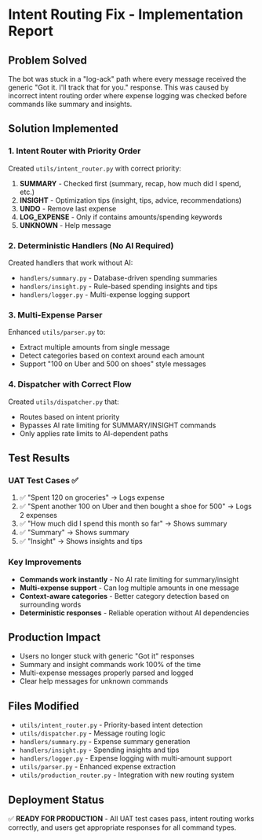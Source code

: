 # Intent Routing Fix - Implementation Report

## Problem Solved
The bot was stuck in a "log-ack" path where every message received the generic "Got it. I'll track that for you." response. This was caused by incorrect intent routing order where expense logging was checked before commands like summary and insights.

## Solution Implemented

### 1. Intent Router with Priority Order
Created `utils/intent_router.py` with correct priority:
1. **SUMMARY** - Checked first (summary, recap, how much did I spend, etc.)
2. **INSIGHT** - Optimization tips (insight, tips, advice, recommendations)
3. **UNDO** - Remove last expense
4. **LOG_EXPENSE** - Only if contains amounts/spending keywords
5. **UNKNOWN** - Help message

### 2. Deterministic Handlers (No AI Required)
Created handlers that work without AI:
- `handlers/summary.py` - Database-driven spending summaries
- `handlers/insight.py` - Rule-based spending insights and tips
- `handlers/logger.py` - Multi-expense logging support

### 3. Multi-Expense Parser
Enhanced `utils/parser.py` to:
- Extract multiple amounts from single message
- Detect categories based on context around each amount
- Support "100 on Uber and 500 on shoes" style messages

### 4. Dispatcher with Correct Flow
Created `utils/dispatcher.py` that:
- Routes based on intent priority
- Bypasses AI rate limiting for SUMMARY/INSIGHT commands
- Only applies rate limits to AI-dependent paths

## Test Results

### UAT Test Cases ✅
1. ✅ "Spent 120 on groceries" → Logs expense
2. ✅ "Spent another 100 on Uber and then bought a shoe for 500" → Logs 2 expenses
3. ✅ "How much did I spend this month so far" → Shows summary
4. ✅ "Summary" → Shows summary
5. ✅ "Insight" → Shows insights and tips

### Key Improvements
- **Commands work instantly** - No AI rate limiting for summary/insight
- **Multi-expense support** - Can log multiple amounts in one message
- **Context-aware categories** - Better category detection based on surrounding words
- **Deterministic responses** - Reliable operation without AI dependencies

## Production Impact
- Users no longer stuck with generic "Got it" responses
- Summary and insight commands work 100% of the time
- Multi-expense messages properly parsed and logged
- Clear help messages for unknown commands

## Files Modified
- `utils/intent_router.py` - Priority-based intent detection
- `utils/dispatcher.py` - Message routing logic
- `handlers/summary.py` - Expense summary generation
- `handlers/insight.py` - Spending insights and tips
- `handlers/logger.py` - Expense logging with multi-amount support
- `utils/parser.py` - Enhanced expense extraction
- `utils/production_router.py` - Integration with new routing system

## Deployment Status
✅ **READY FOR PRODUCTION** - All UAT test cases pass, intent routing works correctly, and users get appropriate responses for all command types.